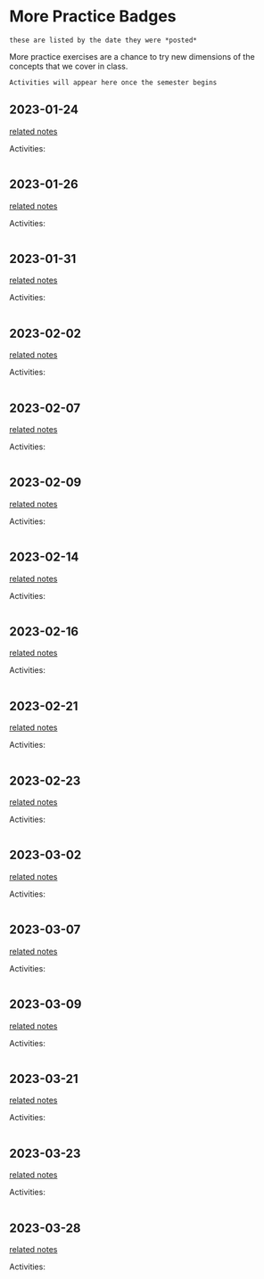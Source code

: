 # More Practice Badges

```{note}
these are listed by the date they were *posted*
```

More practice exercises are a chance to try new dimensions of the concepts that we 
cover in class. 


```{note}
Activities will appear here once the semester begins
```

<!-- ```{important}
The grade free zone covers classes .
``` -->

## 2023-01-24

[related notes](../notes/2023-01-24)

Activities:
```{include} ../_practice/2023-01-24.md
```

## 2023-01-26

[related notes](../notes/2023-01-26)

Activities:
```{include} ../_practice/2023-01-26.md
```

## 2023-01-31

[related notes](../notes/2023-01-31)

Activities:
```{include} ../_practice/2023-01-31.md
```

## 2023-02-02

[related notes](../notes/2023-02-02)

Activities:
```{include} ../_practice/2023-02-02.md
```
## 2023-02-07

[related notes](../notes/2023-02-07)

Activities:
```{include} ../_practice/2023-02-07.md
```
## 2023-02-09

[related notes](../notes/2023-02-09)

Activities:
```{include} ../_practice/2023-02-09.md
```
## 2023-02-14

[related notes](../notes/2023-02-14)

Activities:
```{include} ../_practice/2023-02-14.md
```
## 2023-02-16

[related notes](../notes/2023-02-16)

Activities:
```{include} ../_practice/2023-02-16.md
```
## 2023-02-21

[related notes](../notes/2023-02-21)

Activities:
```{include} ../_practice/2023-02-21.md
```
## 2023-02-23

[related notes](../notes/2023-02-23)

Activities:
```{include} ../_practice/2023-02-23.md
```
## 2023-03-02

[related notes](../notes/2023-03-02)

Activities:
```{include} ../_practice/2023-03-02.md
```
## 2023-03-07

[related notes](../notes/2023-03-07)

Activities:
```{include} ../_practice/2023-03-07.md
```
## 2023-03-09

[related notes](../notes/2023-03-09)

Activities:
```{include} ../_practice/2023-03-09.md
```
## 2023-03-21

[related notes](../notes/2023-03-21)

Activities:
```{include} ../_practice/2023-03-21.md
```
## 2023-03-23

[related notes](../notes/2023-03-23)

Activities:
```{include} ../_practice/2023-03-23.md
```
## 2023-03-28

[related notes](../notes/2023-03-28)

Activities:
```{include} ../_practice/2023-03-28.md
```